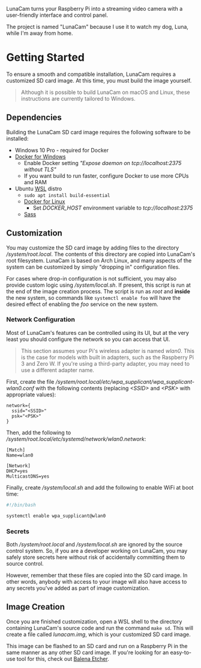 LunaCam turns your Raspberry Pi into a streaming video camera with a user-friendly interface and
control panel.

The project is named "LunaCam" because I use it to watch my dog, Luna, while I'm away from home.


# Getting Started

To ensure a smooth and compatible installation, LunaCam requires a customized SD card image. At this
time, you must build the image yourself.

> Although it is possible to build LunaCam on macOS and Linux, these instructions are currently
> tailored to Windows.

## Dependencies

Building the LunaCam SD card image requires the following software to be installed:

* Windows 10 Pro - required for Docker
* [Docker for Windows](https://docs.docker.com/docker-for-windows/install/)
  * Enable Docker setting *"Expose daemon on tcp://localhost:2375 without TLS"*
  * If you want build to run faster, configure Docker to use more CPUs and RAM
* Ubuntu [WSL](https://docs.microsoft.com/en-us/windows/wsl/install-win10) distro
  * `sudo apt install build-essential`
  * [Docker for Linux](https://docs.docker.com/install/linux/docker-ce/ubuntu/)
    * Set *DOCKER_HOST* environment variable to *tcp://localhost:2375*
  * [Sass](https://sass-lang.com/install)

## Customization

You may customize the SD card image by adding files to the directory */system/root.local*. The
contents of this directory are copied into LunaCam's root filesystem. LunaCam is based on Arch
Linux, and many aspects of the system can be customized by simply "dropping in" configuration files.

For cases where drop-in configuration is not sufficient, you may also provide custom logic using
*/system/local.sh*. If present, this script is run at the end of the image creation process. The
script is run as *root* and **inside** the new system, so commands like `systemctl enable foo` will
have the desired effect of enabling the *foo* service on the new system.

### Network Configuration

Most of LunaCam's features can be controlled using its UI, but at the very least you should
configure the network so you can access that UI.

> This section assumes your Pi's wireless adapter is named *wlan0*. This is the case for models with
> built in adapters, such as the Raspberry Pi 3 and Zero W. If you're using a third-party adapter,
> you may need to use a different adapter name.

First, create the file */system/root.local/etc/wpa_supplicant/wpa_supplicant-wlan0.conf* with the
following contents (replacing *\<SSID>* and *\<PSK>* with appropriate values):

```
network={
  ssid="<SSID>"
  psk="<PSK>"
}
```

Then, add the following to */system/root.local/etc/systemd/network/wlan0.network*:

```
[Match]
Name=wlan0

[Network]
DHCP=yes
MulticastDNS=yes
```

Finally, create */system/local.sh* and add the following to enable WiFi at boot time:

```bash
#!/bin/bash

systemctl enable wpa_supplicant@wlan0
```

### Secrets

Both */system/root.local* and */system/local.sh* are ignored by the source control system. So, if
you are a developer working on LunaCam, you may safely store secrets here without risk of
accidentally committing them to source control.

However, remember that these files are copied into the SD card image. In other words, anybody with
access to your image will also have access to any secrets you've added as part of image
customization.

## Image Creation

Once you are finished customization, open a WSL shell to the directory containing LunaCam's source
code and run the command `make sd`. This will create a file called *lunacam.img*, which is your
customized SD card image.

This image can be flashed to an SD card and run on a Raspberry Pi in the same manner as any other SD
card image. If you're looking for an easy-to-use tool for this, check out
[Balena Etcher](https://www.balena.io/etcher/).
